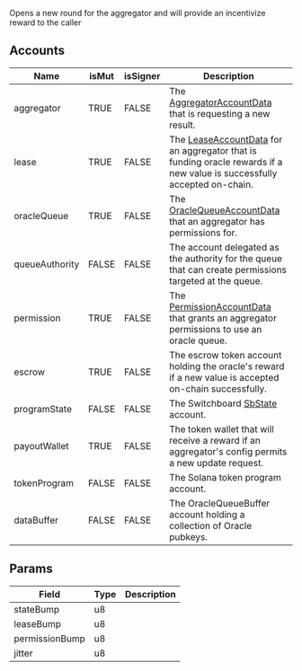 Opens a new round for the aggregator and will provide an incentivize reward to the caller

## Accounts
|Name|isMut|isSigner|Description|
|--|--|--|--|
| aggregator | TRUE | FALSE | The [AggregatorAccountData](/api/idl/accounts/AggregatorAccountData) that is requesting a new result. | 
| lease | TRUE | FALSE | The [LeaseAccountData](/api/idl/accounts/LeaseAccountData) for an aggregator that is funding oracle rewards if a new value is successfully accepted on-chain. | 
| oracleQueue | TRUE | FALSE | The [OracleQueueAccountData](/api/idl/accounts/OracleQueueAccountData) that an aggregator has permissions for. | 
| queueAuthority | FALSE | FALSE | The account delegated as the authority for the queue that can create permissions targeted at the queue. | 
| permission | TRUE | FALSE | The [PermissionAccountData](/api/idl/accounts/PermissionAccountData) that grants an aggregator permissions to use an oracle queue. | 
| escrow | TRUE | FALSE | The escrow token account holding the oracle's reward if a new value is accepted on-chain successfully. | 
| programState | FALSE | FALSE | The Switchboard [SbState](/api/idl/accounts/SbState) account. | 
| payoutWallet | TRUE | FALSE | The token wallet that will receive a reward if an aggregator's config permits a new update request. | 
| tokenProgram | FALSE | FALSE | The Solana token program account. | 
| dataBuffer | FALSE | FALSE | The OracleQueueBuffer account holding a collection of Oracle pubkeys. | 
## Params
|Field|Type|Description|
|--|--|--|
| stateBump |  u8 |  |
| leaseBump |  u8 |  |
| permissionBump |  u8 |  |
| jitter |  u8 |  |
